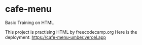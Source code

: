 # cafe-menu
Basic Training on HTML

This project is practising HTML by freecodecamp.org
Here is the deployment: https://cafe-menu-umber.vercel.app

